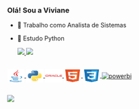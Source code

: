 ### Olá! Sou a Viviane  
- 🔭 Trabalho como Analista de Sistemas
- 🌱 Estudo Python

  <a href="https://github.com/VivianeGS">
  <img height="150em" src="https://github-readme-stats.vercel.app/api?username=VivianeGS&show_icons=true&theme=midnight-purple&include_all_commits=true&count_private=true"/>
  <img height="150em" src="https://github-readme-stats.vercel.app/api/top-langs/?username=VivianeGS&layout=compact&langs_count=7&theme=midnight-purple"/>
</div>
<div style="display: inline_block"><br>
  <img align="center" alt="java" height="30" width="40" src="https://raw.githubusercontent.com/devicons/devicon/master/icons/java/java-original.svg">
  <img align="center" alt="python" height="30" width="40" src="https://raw.githubusercontent.com/devicons/devicon/master/icons/python/python-original.svg">
  <img align="center" alt="oracle" height="30" width="40" src="https://raw.githubusercontent.com/devicons/devicon/master/icons/oracle/oracle-original.svg">
  <img align="center" alt="HTML" height="30" width="40" src="https://raw.githubusercontent.com/devicons/devicon/master/icons/html5/html5-original.svg">
  <img align="center" alt="CSS" height="30" width="40" src="https://raw.githubusercontent.com/devicons/devicon/master/icons/css3/css3-original.svg">
  <img align="center" alt="powerbi" height="30" width="30" src="https://downloadly.net/wp-content/uploads/2020/03/Power-BI-Report-Server.png">
</div>
  
  ##
 
<div> 
  <a href="https://www.linkedin.com/in/vivianegs" target="_blank"><img src="https://img.shields.io/badge/-LinkedIn-%230077B5?style=for-the-badge&logo=linkedin&logoColor=white" target="_blank"></a> 
 
 
